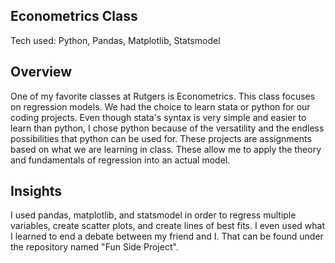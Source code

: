 ## Econometrics Class
Tech used: Python, Pandas, Matplotlib, Statsmodel

## Overview
One of my favorite classes at Rutgers is Econometrics. This class focuses on regression models. We had the choice to learn stata or python for our coding projects. Even though stata's syntax is very simple and easier to learn than python, I chose python because of the versatility and the endless possibilities that python can be used for.
These projects are assignments based on what we are learning in class. These allow me to apply the theory and fundamentals of regression into an actual model. 

## Insights
I used pandas, matplotlib, and statsmodel in order to regress multiple variables, create scatter plots, and create lines of best fits. I even used what I learned to end a debate between my friend and I. That can be found under the repository named "Fun Side Project". 
